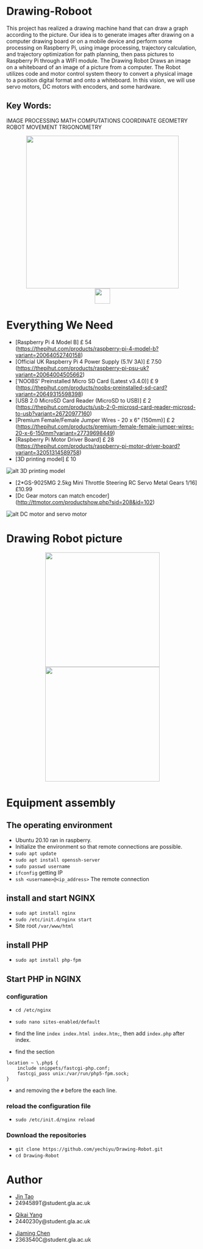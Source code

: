 # Drawing-Roboot

This project has realized a drawing machine hand that can draw a graph according to the picture. Our idea is to generate images after drawing on a computer drawing board or on a mobile device and perform some processing on Raspberry Pi, using image processing, trajectory calculation, and trajectory optimization for path planning, then pass pictures to Raspberry Pi through a WIFI module. The Drawing Robot Draws an image on a whiteboard of an image of a picture from a computer. The Robot utilizes code and motor control system theory to convert a physical image to a position digital format and onto a whiteboard. In this vision, we will use servo motors, DC motors with encoders, and some hardware.

## Key Words:
IMAGE PROCESSING 
MATH COMPUTATIONS
COORDINATE GEOMETRY
ROBOT MOVEMENT
TRIGONOMETRY

<div align="center">
  <img src="https://github.com/yechiyu/Drawing-Robot/blob/main/picture/pic5.jpg" width="400"> <br/>
  <a href="https://youtu.be/syOKDyHR77g"><img height=40 src="https://github.com/yechiyu/Drawing-Robot/blob/main/picture/youtube.svg"></img></a>
</div>

# Everything We Need
* [Raspberry Pi 4 Model B] 	£ 54 (https://thepihut.com/products/raspberry-pi-4-model-b?variant=20064052740158)
* [Official UK Raspberry Pi 4 Power Supply (5.1V 3A)]   £ 7.50  (https://thepihut.com/products/raspberry-pi-psu-uk?variant=20064004505662)
* ['NOOBS' Preinstalled Micro SD Card (Latest v3.4.0)]  £ 9     (https://thepihut.com/products/noobs-preinstalled-sd-card?variant=20649315598398)
* [USB 2.0 MicroSD Card Reader (MicroSD to USB)]  £ 2  (https://thepihut.com/products/usb-2-0-microsd-card-reader-microsd-to-usb?variant=26720977160)
* [Premium Female/Female Jumper Wires - 20 x 6" (150mm)]  £ 2  (https://thepihut.com/products/premium-female-female-jumper-wires-20-x-6-150mm?variant=27739698449)
* [Raspberry Pi Motor Driver Board]  £ 28  (https://thepihut.com/products/raspberry-pi-motor-driver-board?variant=32051314589758)
* [3D printing model] £ 10 <br/>

![alt 3D printing model](https://github.com/yechiyu/Drawing-Robot/blob/main/picture/2.jpg)
* [2*GS-9025MG 2.5kg Mini Throttle Steering RC Servo Metal Gears 1/16] £10.99 
* [Dc Gear motors can match encoder] (http://ttmotor.com/productshow.php?sid=208&id=102) <br/>

![alt DC motor and servo motor](https://github.com/yechiyu/Drawing-Robot/blob/main/picture/1.jpg)

# Drawing Robot picture
<div align="center" >
  <img src="https://github.com/yechiyu/Drawing-Robot/blob/main/picture/R1.jpg" width="300"> 
  <img src="https://github.com/yechiyu/Drawing-Robot/blob/main/picture/R2.jpg" width="300"> 
</div>

# Equipment assembly

## The operating environment
* Ubuntu 20.10 ran in raspberry.
* Initialize the environment so that remote connections are possible.
* `sudo apt update`
* `sudo apt install openssh-server`
* `sudo passwd username`
* `ifconfig` getting IP
* `ssh <username>@<ip_address>` The remote connection
  
## install and start NGINX
* `sudo apt install nginx`
* `sudo /etc/init.d/nginx start`
* Site root `/var/www/html`

## install PHP
* `sudo apt install php-fpm`

## Start PHP in NGINX
### configuration
* `cd /etc/nginx`
* `sudo nano sites-enabled/default`
* find the line `index index.html index.htm;`, then add `index.php` after index.

* find the section <br/>
```
location ~ \.php$ {
    include snippets/fastcgi-php.conf;
    fastcgi_pass unix:/var/run/php5-fpm.sock;
}
```
* and removing the `#` before the each line.
### reload the configuration file
* `sudo /etc/init.d/nginx reload`
### Download the repositories
* `git clone https://github.com/yechiyu/Drawing-Robot.git`
* `cd Drawing-Robot`

# Author
  <ul>
    <li><a href="https://github.com/Jin-Tao-208/">Jin Tao</a></li>
    <li>2494589T@student.gla.ac.uk</li>
  </ul>
  <ul>
    <li><a href="https://github.com/yechiyu/">Qikai Yang</a></li>
    <li>2440230y@student.gla.ac.uk</li>
  </ul>
  <ul>
    <li><a href="https://github.com/Monster3747">Jiaming Chen</a></li>
    <li>2363540C@student.gla.ac.uk</li>
  </ul>
